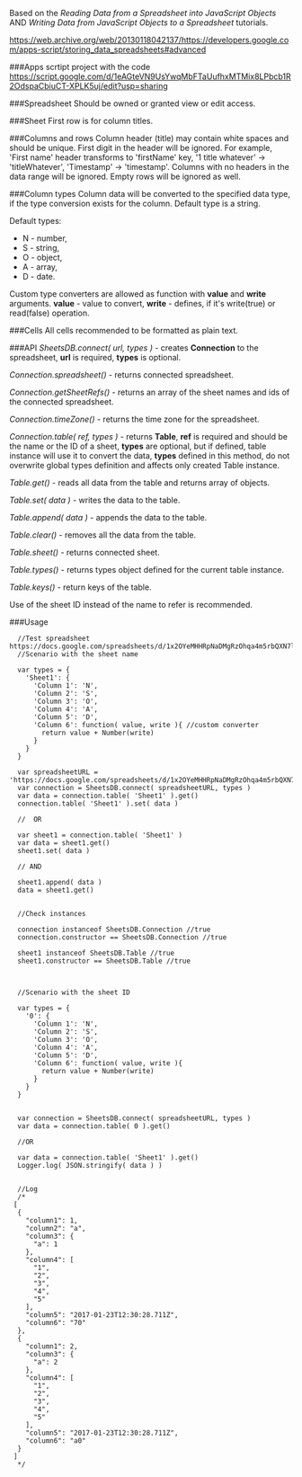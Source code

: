 Based on the _Reading Data from a Spreadsheet into JavaScript Objects_ AND _Writing Data from JavaScript Objects to a Spreadsheet_ tutorials.

https://web.archive.org/web/20130118042137/https://developers.google.com/apps-script/storing_data_spreadsheets#advanced

###Apps scrtipt project with the code
https://script.google.com/d/1eAGteVN9UsYwqMbFTaUufhxMTMix8LPbcb1R2OdspaCbiuCT-XPLK5uj/edit?usp=sharing

###Spreadsheet
Should be owned or granted view or edit access.

###Sheet
First row is for column titles.

###Columns and rows
Column header (title) may contain white spaces and should be unique. First digit in the header will be ignored.
For example, 'First name' header transforms to 'firstName' key, '1 title whatever' -> 'titleWhatever', 'Timestamp' -> 'timestamp'. 
Columns with no headers in the data range will be ignored. Empty rows will be ignored as well.

###Column types
Column data will be converted to the specified data type, if the type conversion exists for the column.
Default type is a string.

Default types:
- N - number,
- S - string,
- O - object,
- A - array,
- D - date.

Custom type converters are allowed as function with __value__ and __write__ arguments. __value__ - value to convert, __write__ - defines, if it's write(true) or read(false) operation.

###Cells
All cells recommended to be formatted as plain text.

###API
_SheetsDB.connect( url, types )_ - creates __Connection__ to the spreadsheet, __url__ is required, __types__ is optional.

_Connection.spreadsheet()_ - returns connected spreadsheet.

_Connection.getSheetRefs()_ - returns an array of the sheet names and ids of the connected spreadsheet.

_Connection.timeZone()_ - returns the time zone for the spreadsheet.

_Connection.table( ref, types )_ - returns __Table__, __ref__ is required and should be the name or the ID of a sheet, __types__ are optional, but if defined, table instance will use it to convert the data, __types__ defined in this method, do not overwrite global types definition and affects only created Table instance.

_Table.get()_ - reads all data from the table and returns array of objects.

_Table.set( data )_ - writes the data to the table.

_Table.append( data )_ - appends the data to the table.

_Table.clear()_ - removes all the data from the table.

_Table.sheet()_ - returns connected sheet.

_Table.types()_ - returns types object defined for the current table instance.

_Table.keys()_ - return keys of the table.



Use of the sheet ID instead of the name to refer is recommended.

###Usage
```
  //Test spreadsheet https://docs.google.com/spreadsheets/d/1x2OYeMHHRpNaDMgRzOhqa4m5rbQXN7lcPG1GprVtRTI/
  //Scenario with the sheet name
	
  var types = {
    'Sheet1': {
      'Column 1': 'N',
      'Column 2': 'S',
      'Column 3': 'O',
      'Column 4': 'A',
      'Column 5': 'D',
      'Column 6': function( value, write ){ //custom converter
        return value + Number(write)
      }
    }
  }

  var spreadsheetURL = 'https://docs.google.com/spreadsheets/d/1x2OYeMHHRpNaDMgRzOhqa4m5rbQXN7lcPG1GprVtRTI/'
  var connection = SheetsDB.connect( spreadsheetURL, types )
  var data = connection.table( 'Sheet1' ).get()
  connection.table( 'Sheet1' ).set( data )
  
  //  OR
  
  var sheet1 = connection.table( 'Sheet1' )
  var data = sheet1.get()
  sheet1.set( data )
  
  // AND
  
  sheet1.append( data )
  data = sheet1.get()
  
  
  //Check instances
  
  connection instanceof SheetsDB.Connection //true
  connection.constructor == SheetsDB.Connection //true	
  
  sheet1 instanceof SheetsDB.Table //true
  sheet1.constructor == SheetsDB.Table //true	

  
  
  //Scenario with the sheet ID
  
  var types = {
    '0': {
      'Column 1': 'N',
      'Column 2': 'S',
      'Column 3': 'O',
      'Column 4': 'A',
      'Column 5': 'D',
      'Column 6': function( value, write ){
        return value + Number(write)
      }
    }
  }
  

  var connection = SheetsDB.connect( spreadsheetURL, types )
  var data = connection.table( 0 ).get()
  
  //OR
  
  var data = connection.table( 'Sheet1' ).get()
  Logger.log( JSON.stringify( data ) )
  
  
  //Log
  /*
 [
  {
    "column1": 1,
    "column2": "a",
    "column3": {
      "a": 1
    },
    "column4": [
      "1",
      "2",
      "3",
      "4",
      "5"
    ],
    "column5": "2017-01-23T12:30:28.711Z",
    "column6": "70"
  },
  {
    "column1": 2,
    "column3": {
      "a": 2
    },
    "column4": [
      "1",
      "2",
      "3",
      "4",
      "5"
    ],
    "column5": "2017-01-23T12:30:28.711Z",
    "column6": "a0"
  }
 ]
  */
```









